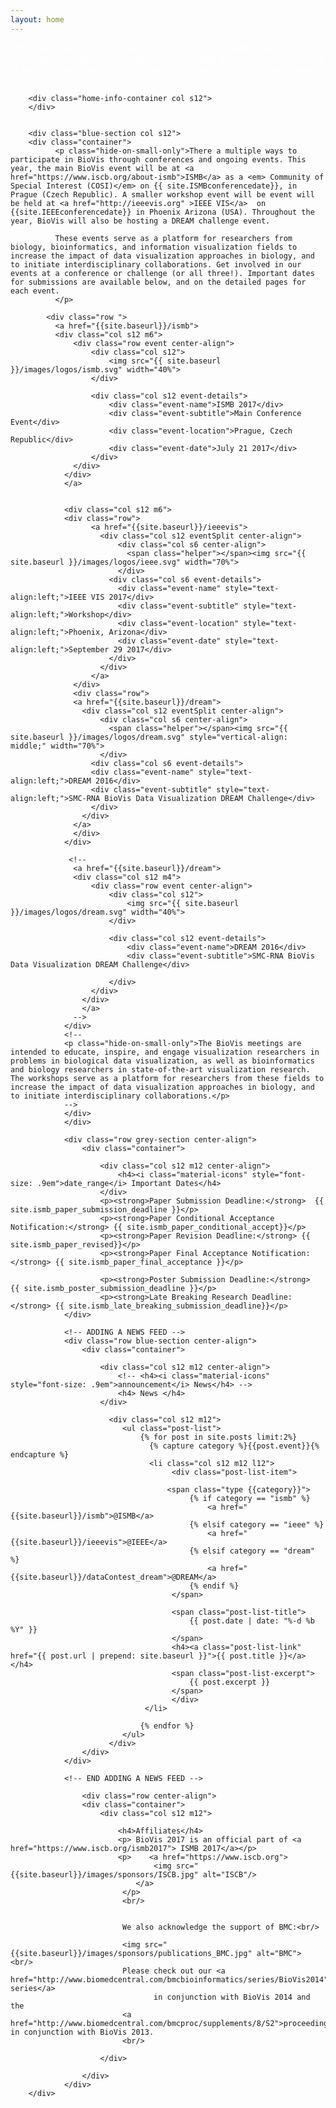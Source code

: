 ```yaml
---
layout: home
---
```

<div class="row">
        <div class="home-info-section col s12">
              <p style="color: white;">The BioVis meetings are intended to educate, inspire, and engage visualization researchers in problems in biological data visualization, as well as bioinformatics and biology researchers in state-of-the-art visualization research</p>
        </div>

        <div class="home-info-container col s12">
        </div>


        <div class="blue-section col s12">
        <div class="container">
              <p class="hide-on-small-only">There a multiple ways to participate in BioVis through conferences and ongoing events. This year, the main BioVis event will be at <a href="https://www.iscb.org/about-ismb">ISMB</a> as a <em> Community of Special Interest (COSI)</em> on {{ site.ISMBconferencedate}}, in Prague (Czech Republic). A smaller workshop event will be event will be held at <a href="http://ieeevis.org" >IEEE VIS</a>  on {{site.IEEEconferencedate}} in Phoenix Arizona (USA). Throughout the year, BioVis will also be hosting a DREAM challenge event.

              These events serve as a platform for researchers from biology, bioinformatics, and information visualization fields to increase the impact of data visualization approaches in biology, and to initiate interdisciplinary collaborations. Get involved in our events at a conference or challenge (or all three!). Important dates for submissions are available below, and on the detailed pages for each event.
              </p>

            <div class="row ">
              <a href="{{site.baseurl}}/ismb">
              <div class="col s12 m6">
                  <div class="row event center-align">
                      <div class="col s12">
                          <img src="{{ site.baseurl }}/images/logos/ismb.svg" width="40%">
                      </div>

                      <div class="col s12 event-details">
                          <div class="event-name">ISMB 2017</div>
                          <div class="event-subtitle">Main Conference Event</div>
                          <div class="event-location">Prague, Czech Republic</div>
                          <div class="event-date">July 21 2017</div>
                      </div>
                  </div>
                </div>
                </a>


                <div class="col s12 m6">
                <div class="row">
                      <a href="{{site.baseurl}}/ieeevis">
                        <div class="col s12 eventSplit center-align">
                            <div class="col s6 center-align">
                              <span class="helper"></span><img src="{{ site.baseurl }}/images/logos/ieee.svg" width="70%">
                            </div>
                          <div class="col s6 event-details">
                            <div class="event-name" style="text-align:left;">IEEE VIS 2017</div>
                            <div class="event-subtitle" style="text-align:left;">Workshop</div>
                            <div class="event-location" style="text-align:left;">Phoenix, Arizona</div>
                            <div class="event-date" style="text-align:left;">September 29 2017</div>
                          </div>
                        </div>
                      </a>
                  </div>
                  <div class="row">
                  <a href="{{site.baseurl}}/dream">
                    <div class="col s12 eventSplit center-align">
                        <div class="col s6 center-align">
                          <span class="helper"></span><img src="{{ site.baseurl }}/images/logos/dream.svg" style="vertical-align: middle;" width="70%">
                        </div>
                      <div class="col s6 event-details">
                      <div class="event-name" style="text-align:left;">DREAM 2016</div>
                      <div class="event-subtitle" style="text-align:left;">SMC-RNA BioVis Data Visualization DREAM Challenge</div>
                      </div>
                    </div>
                  </a>
                  </div>
                </div>

                 <!--
                  <a href="{{site.baseurl}}/dream">
                  <div class="col s12 m4">
                      <div class="row event center-align">
                          <div class="col s12">
                              <img src="{{ site.baseurl }}/images/logos/dream.svg" width="40%">
                          </div>

                          <div class="col s12 event-details">
                              <div class="event-name">DREAM 2016</div>
                              <div class="event-subtitle">SMC-RNA BioVis Data Visualization DREAM Challenge</div>

                          </div>
                      </div>
                    </div>
                    </a>
                  -->
                </div>
                <!--
                <p class="hide-on-small-only">The BioVis meetings are intended to educate, inspire, and engage visualization researchers in problems in biological data visualization, as well as bioinformatics and biology researchers in state-of-the-art visualization research. The workshops serve as a platform for researchers from these fields to increase the impact of data visualization approaches in biology, and to initiate interdisciplinary collaborations.</p>
                -->
                </div>
                </div>

                <div class="row grey-section center-align">
                    <div class="container">

                        <div class="col s12 m12 center-align">
                            <h4><i class="material-icons" style="font-size: .9em">date_range</i> Important Dates</h4>
                        </div>
                        <p><strong>Paper Submission Deadline:</strong>  {{ site.ismb_paper_submission_deadline }}</p>
                        <p><strong>Paper Conditional Acceptance Notification:</strong> {{ site.ismb_paper_conditional_accept}}</p>
                        <p><strong>Paper Revision Deadline:</strong> {{ site.ismb_paper_revised}}</p>
                        <p><strong>Paper Final Acceptance Notification:</strong> {{ site.ismb_paper_final_acceptance }}</p>

                        <p><strong>Poster Submission Deadline:</strong>  {{ site.ismb_poster_submission_deadline }}</p>
                        <p><strong>Late Breaking Research Deadline:</strong> {{ site.ismb_late_breaking_submission_deadline}}</p>            
                </div>

                <!-- ADDING A NEWS FEED -->
                <div class="row blue-section center-align">
                    <div class="container">

                        <div class="col s12 m12 center-align">
                            <!-- <h4><i class="material-icons" style="font-size: .9em">announcement</i> News</h4> -->
                            <h4> News </h4>
                        </div>

                          <div class="col s12 m12">
                             <ul class="post-list">
                                 {% for post in site.posts limit:2%}
                                   {% capture category %}{{post.event}}{% endcapture %}
                                   <li class="col s12 m12 l12">
                                        <div class="post-list-item">

                                       <span class="type {{category}}">
                                            {% if category == "ismb" %}
                                                <a href="{{site.baseurl}}/ismb">@ISMB</a>
                                            {% elsif category == "ieee" %}
                                                <a href="{{site.baseurl}}/ieeevis">@IEEE</a>
                                            {% elsif category == "dream" %}
                                                <a href="{{site.baseurl}}/dataContest_dream">@DREAM</a>
                                            {% endif %}
                                        </span>

                                        <span class="post-list-title">
                                            {{ post.date | date: "%-d %b %Y" }}
                                        </span>
                                        <h4><a class="post-list-link" href="{{ post.url | prepend: site.baseurl }}">{{ post.title }}</a></h4>
                                        <span class="post-list-excerpt">
                                            {{ post.excerpt }}
                                        </span>     
                                        </div>
                                  </li>

                                 {% endfor %}
                             </ul>
                          </div>
                    </div>
                </div>

                <!-- END ADDING A NEWS FEED -->

                    <div class="row center-align">
                    <div class="container">
                        <div class="col s12 m12">

                            <h4>Affiliates</h4>
                            <p> BioVis 2017 is an official part of <a href="https://www.iscb.org/ismb2017"> ISMB 2017</a></p>
                            <p>    <a href="https://www.iscb.org">
                                    <img src="{{site.baseurl}}/images/sponsors/ISCB.jpg" alt="ISCB"/>
                                </a>
                             </p>
                             <br/>


                             We also acknowledge the support of BMC:<br/>

                             <img src="{{site.baseurl}}/images/sponsors/publications_BMC.jpg" alt="BMC"> <br/>
                             Please check out our <a href="http://www.biomedcentral.com/bmcbioinformatics/series/BioVis2014">thematic series</a>
                                    in conjunction with BioVis 2014 and the
                             <a href="http://www.biomedcentral.com/bmcproc/supplements/8/S2">proceedings</a> in conjunction with BioVis 2013.
                             <br/>

                        </div>
<!--
                        <div class="col s12 m6">
                            <h4>Sponsors</h4>
                            <p>We are grateful to our invaluable sponsors who contribute to prizes and the running costs of BioVis!

                            <br/><br/>
                            <a href="https://www.rstudio.com/" target="_new">
                            <img src="{{site.baseurl}}/images/sponsors/RStudio.png" width="140px">
                            </a><br/><br/>
                            <a href="https://www.sbgenomics.com/" target="_new">
                            <img src="{{site.baseurl}}/images/sponsors/sbg.png" width="250px">
                            </a><br/><br/>
                            <a href="http://f1000research.com/" target="_new">
                            <img src="{{site.baseurl}}/images/sponsors/F1000.png" width="250px">
                            </a><br/><br/>
                            <a href="http://www.nvidia.com/content/global/global.php" target="_new">
                            <img src="{{site.baseurl}}/images/sponsors/NVIDIA.png" width="100px">
                            </a>


                        </div>-->
                    </div>
                </div>
        </div>
